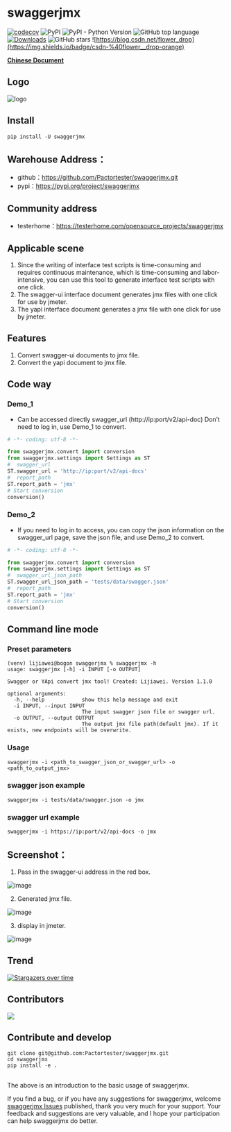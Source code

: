 # swaggerjmx
[![codecov](https://codecov.io/gh/swaggerjmx/branch/main/graph/badge.svg)](https://codecov.io/gh/swaggerjmx) ![PyPI](https://img.shields.io/pypi/v/swaggerjmx) ![PyPI - Python Version](https://img.shields.io/pypi/pyversions/swaggerjmx) ![GitHub top language](https://img.shields.io/github/languages/top/Pactortester/swaggerjmx) [![Downloads](https://static.pepy.tech/personalized-badge/swaggerjmx?period=total&units=international_system&left_color=grey&right_color=brightgreen&left_text=downloads/total)](https://pepy.tech/project/swaggerjmx) ![GitHub stars](https://img.shields.io/github/stars/Pactortester/swaggerjmx?style=social) ![https://blog.csdn.net/flower_drop](https://img.shields.io/badge/csdn-%40flower__drop-orange)

**[Chinese Document](./README.md)**

## Logo

![logo](https://files.mdnice.com/user/17535/09daca64-e43e-44fa-af31-d785a75a9194.png)


## Install

```shell
pip install -U swaggerjmx
```

##  Warehouse Address：


- github：https://github.com/Pactortester/swaggerjmx.git
- pypi：https://pypi.org/project/swaggerjmx


## Community address


- testerhome：https://testerhome.com/opensource_projects/swaggerjmx


## Applicable scene

1. Since the writing of interface test scripts is time-consuming and requires continuous maintenance, which is time-consuming and labor-intensive, you can use this tool to generate interface test scripts with one click.
2. The swagger-ui interface document generates jmx files with one click for use by jmeter.
3. The yapi interface document generates a jmx file with one click for use by jmeter.

## Features

1. Convert swagger-ui documents to jmx file.
2. Convert the yapi document to jmx file.

## Code way
### Demo_1
- Can be accessed directly swagger_url (http://ip:port/v2/api-doc) Don’t need to log in, use Demo_1 to convert.

```python
# -*- coding: utf-8 -*-

from swaggerjmx.convert import conversion
from swaggerjmx.settings import Settings as ST
#  swagger_url
ST.swagger_url = 'http://ip:port/v2/api-docs'
#  report_path
ST.report_path = 'jmx'
# Start conversion
conversion()

```


### Demo_2
- If you need to log in to access, you can copy the json information on the swagger_url page, save the json file, and use Demo_2 to convert.

```python
# -*- coding: utf-8 -*-

from swaggerjmx.convert import conversion
from swaggerjmx.settings import Settings as ST
#  swagger_url_json_path 
ST.swagger_url_json_path = 'tests/data/swagger.json'
#  report_path
ST.report_path = 'jmx'
# Start conversion
conversion()

```

## Command line mode
### Preset parameters
```shell
(venv) lijiawei@bogon swaggerjmx % swaggerjmx -h
usage: swaggerjmx [-h] -i INPUT [-o OUTPUT]

Swagger or YApi convert jmx tool! Created: Lijiawei. Version 1.1.0

optional arguments:
  -h, --help            show this help message and exit
  -i INPUT, --input INPUT
                        The input swagger json file or swagger url.
  -o OUTPUT, --output OUTPUT
                        The output jmx file path(default jmx). If it exists, new endpoints will be overwrite.
```
### Usage
```shell
swaggerjmx -i <path_to_swagger_json_or_swagger_url> -o <path_to_output_jmx>
```
### swagger json example
```shell
swaggerjmx -i tests/data/swagger.json -o jmx
```
### swagger url example
```shell
swaggerjmx -i https://ip:port/v2/api-docs -o jmx
```
## Screenshot：

1. Pass in the swagger-ui address in the red box.

![image](https://user-images.githubusercontent.com/29191106/88256748-a58d3900-ccee-11ea-8960-b16ed18c34c6.png)

2. Generated jmx file.

![image](https://user-images.githubusercontent.com/29191106/88256097-de2c1300-ccec-11ea-80cb-4a2ed6e8c4e0.png)

3. display in jmeter.

![image](https://user-images.githubusercontent.com/29191106/88256407-d91b9380-cced-11ea-910b-cafaec9ae158.png)

## Trend

[![Stargazers over time](https://starchart.cc/Pactortester/swaggerjmx.svg)](https://starchart.cc/Pactortester/swaggerjmx)

## Contributors

<a href="https://github.com/Pactortester/swaggerjmx/graphs/contributors">
  <img src="https://contrib.rocks/image?repo=Pactortester/swaggerjmx" />
</a>

## Contribute and develop

```shell
git clone git@github.com:Pactortester/swaggerjmx.git
cd swaggerjmx
pip install -e .
```
## 

The above is an introduction to the basic usage of swaggerjmx.

If you find a bug, or if you have any suggestions for swaggerjmx, welcome [swaggerjmx Issues](https://github.com/Pactortester/swaggerjmx/issues) published, thank you very much for your support. Your feedback and suggestions are very valuable, and I hope your participation can help swaggerjmx do better.
